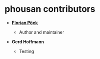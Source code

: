 phousan contributors
============================================

* **[Florian Pöck](https://github.com/yafp)**

  * Author and maintainer



* **Gerd Hoffmann**

  * Testing
